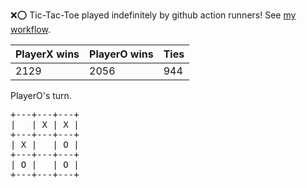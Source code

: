 :x::o: Tic-Tac-Toe played indefinitely by github action runners! See [my workflow](.github/workflows/play.yaml).

|PlayerX wins|PlayerO wins|Ties|
|-|-|-|
|2129|2056|944|

PlayerO's turn.

<pre>
+---+---+---+
|   | X | X |
+---+---+---+
| X |   | O |
+---+---+---+
| O |   | O |
+---+---+---+
</pre>